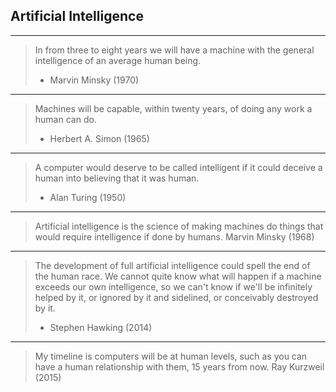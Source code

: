 Artificial Intelligence
-----------------------

---

> In from three to eight years we will have a machine with the general intelligence of an average human being.
> - Marvin Minsky (1970)

---

> Machines will be capable, within twenty years, of doing any work a human can do.
> - Herbert A. Simon (1965)

---

> A computer would deserve to be called intelligent if it could deceive a human into believing that it was human. 
> - Alan Turing (1950)

---

> Artificial intelligence is the science of making machines do things that would require intelligence if done by humans. 
> Marvin Minsky (1968)

---

> The development of full artificial intelligence could spell the end of the human race. We cannot quite know what will happen if a machine exceeds our own intelligence, so we can't know if we'll be infinitely helped by it, or ignored by it and sidelined, or conceivably destroyed by it. 
> - Stephen Hawking (2014)

---

> My timeline is computers will be at human levels, such as you can have a human relationship with them, 15 years from now.
> Ray Kurzweil (2015)